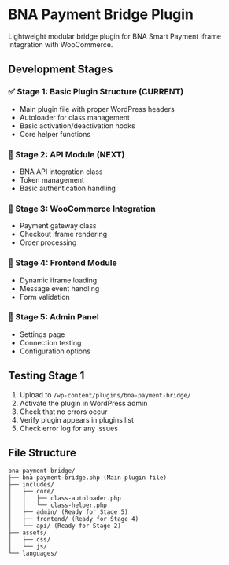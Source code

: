 # BNA Payment Bridge Plugin

Lightweight modular bridge plugin for BNA Smart Payment iframe integration with WooCommerce.

## Development Stages

### ✅ Stage 1: Basic Plugin Structure (CURRENT)
- Main plugin file with proper WordPress headers
- Autoloader for class management
- Basic activation/deactivation hooks
- Core helper functions

### 🔄 Stage 2: API Module (NEXT)
- BNA API integration class
- Token management
- Basic authentication handling

### 🔄 Stage 3: WooCommerce Integration
- Payment gateway class
- Checkout iframe rendering
- Order processing

### 🔄 Stage 4: Frontend Module
- Dynamic iframe loading
- Message event handling
- Form validation

### 🔄 Stage 5: Admin Panel
- Settings page
- Connection testing
- Configuration options

## Testing Stage 1

1. Upload to `/wp-content/plugins/bna-payment-bridge/`
2. Activate the plugin in WordPress admin
3. Check that no errors occur
4. Verify plugin appears in plugins list
5. Check error log for any issues

## File Structure
```
bna-payment-bridge/
├── bna-payment-bridge.php (Main plugin file)
├── includes/
│   ├── core/
│   │   ├── class-autoloader.php
│   │   └── class-helper.php
│   ├── admin/ (Ready for Stage 5)
│   ├── frontend/ (Ready for Stage 4)
│   └── api/ (Ready for Stage 2)
├── assets/
│   ├── css/
│   └── js/
└── languages/
```
